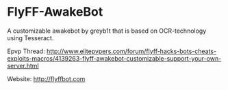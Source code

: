 # FlyFF-AwakeBot
A customizable awakebot by greyb1t that is based on OCR-technology using Tesseract.

Epvp Thread: http://www.elitepvpers.com/forum/flyff-hacks-bots-cheats-exploits-macros/4139263-flyff-awakebot-customizable-support-your-own-server.html

Website: http://flyffbot.com
